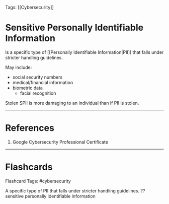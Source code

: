 Tags: [[Cybersecurity]]
# Sensitive Personally Identifiable Information

Is a specific type of [[Personally Identifiable Information|PII]] that falls under stricter handling guidelines.

May include:
- social security numbers
- medical/financial information
- biometric data
	- facial recognition

Stolen SPII is more damaging to an individual than if PII is stolen.

---
# References

1. Google Cybersecurity Professional Certificate

---
# Flashcards

Flashcard Tags: #cybersecurity 

A specific type of PII that falls under stricter handling guidelines.
??
sensitive personally identifiable information
<!--SR:!2024-06-18,41,290!2024-05-11,13,270-->